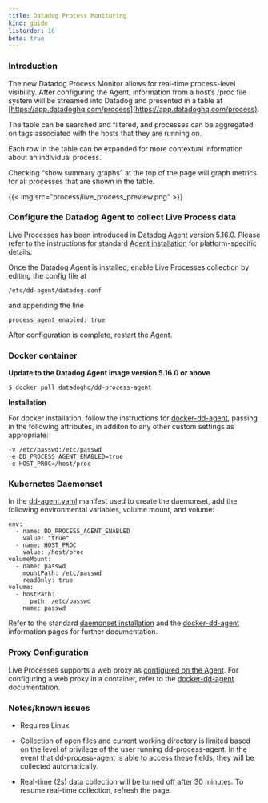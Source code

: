 ```yaml
---
title: Datadog Process Monitoring
kind: guide
listorder: 16
beta: true
---
```


### Introduction

The new Datadog Process Monitor allows for real-time process-level visibility.  After configuring the Agent, information from a host’s /proc file system will be streamed into Datadog and presented in a table at [https://app.datadoghq.com/process](https://app.datadoghq.com/process).

The table can be searched and filtered, and processes can be aggregated on tags associated with the hosts that they are running on.

Each row in the table can be expanded for more contextual information about an individual process.

Checking “show summary graphs” at the top of the page will graph metrics for all processes that are shown in the table.

{{< img src="process/live_process_preview.png" >}}

### Configure the Datadog Agent to collect Live Process data

Live Processes has been introduced in Datadog Agent version 5.16.0.  Please refer to the instructions for standard [Agent installation](https://app.datadoghq.com/account/settings#agent) for platform-specific details.

Once the Datadog Agent is installed, enable Live Processes collection by editing the config file at 

    /etc/dd-agent/datadog.conf
    
and appending the line

    process_agent_enabled: true
    
After configuration is complete, restart the Agent.

### Docker container

**Update to the Datadog Agent image version 5.16.0 or above**

    $ docker pull datadoghq/dd-process-agent
    
**Installation**

For docker installation, follow the instructions for [docker-dd-agent](https://github.com/DataDog/docker-dd-agent), passing in the following attributes, in additon to any other custom settings as appropriate:

    -v /etc/passwd:/etc/passwd
    -e DD_PROCESS_AGENT_ENABLED=true
    -e HOST_PROC=/host/proc

### Kubernetes Daemonset

In the [dd-agent.yaml](https://app.datadoghq.com/account/settings#agent/kubernetes) manifest used to create the daemonset, add the following environmental variables, volume mount, and volume:

    env:
      - name: DD_PROCESS_AGENT_ENABLED
        value: "true"
      - name: HOST_PROC
        value: /host/proc
    volumeMount:
      - name: passwd
        mountPath: /etc/passwd
        readOnly: true
    volume:
      - hostPath:
          path: /etc/passwd
        name: passwd    
    
Refer to the standard [daemonset installation](http://docs.datadoghq.com/integrations/kubernetes/#installation-via-daemonsets-kubernetes-110) and the [docker-dd-agent](https://github.com/DataDog/docker-dd-agent) information pages for further documentation.


### Proxy Configuration

Live Processes supports a web proxy as [configured on the Agent](https://github.com/DataDog/dd-agent/wiki/Proxy-Configuration).  For configuring a web proxy in a container, refer to the [docker-dd-agent](https://github.com/DataDog/docker-dd-agent) documentation.

### Notes/known issues

- Requires Linux.

- Collection of open files and current working directory is limited based on the level of privilege of the user running dd-process-agent. In the event that dd-process-agent is able to access these fields, they will be collected automatically.

- Real-time (2s) data collection will be turned off after 30 minutes. To resume real-time collection, refresh the page.
